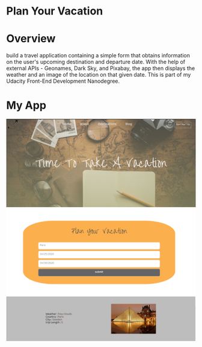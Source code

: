 ﻿# Plan Your Vacation
# Overview

build a travel application containing a simple form that obtains information on the user's upcoming destination and departure date. With the help of external APIs - Geonames, Dark Sky, and Pixabay, the app then displays the weather and an image of the location on that given date. This is part of my Udacity Front-End Development Nanodegree.

# My App
![Home Page](https://github.com/AmalAhmedibrahim/TravelAPP/blob/master/src/images/res1.png)
![Home Page](https://github.com/AmalAhmedibrahim/TravelAPP/blob/master/src/images/res2.png)
![Home Page](https://github.com/AmalAhmedibrahim/TravelAPP/blob/master/src/images/res3.png)

